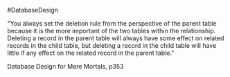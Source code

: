 #DatabaseDesign

"You always set the deletion rule from the perspective of the parent table because it is the more important of the two tables within the relationship. Deleting a record in the parent table will always have some effect on related records in the child table, but deleting a record in the child table will have little if any effect on the related record in the parent table."

Database Design for Mere Mortals, p353